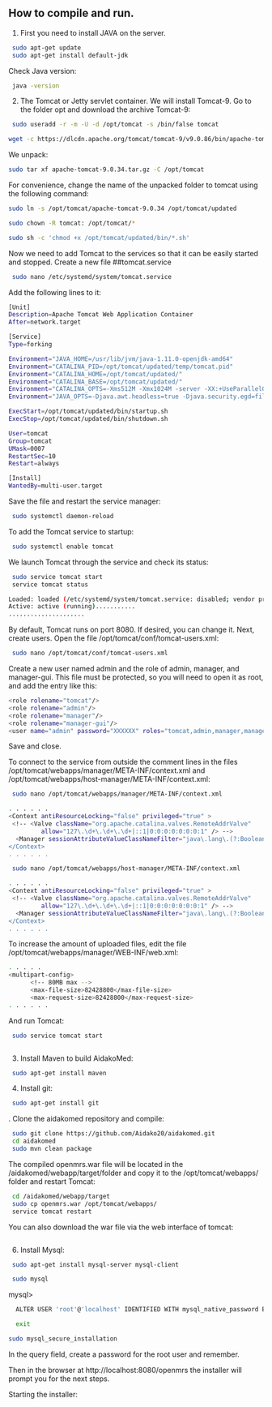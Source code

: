 
## How to compile and run.
1. First you need to install JAVA on the server.
```bash
 sudo apt-get update
 sudo apt-get install default-jdk
```
Check Java version:
```bash
 java -version
```
2. The Tomcat or Jetty servlet container. We will install Tomcat-9. Go to the folder opt and download the archive Tomcat-9:
```bash
 sudo useradd -r -m -U -d /opt/tomcat -s /bin/false tomcat
```
   
```bash
wget -c https://dlcdn.apache.org/tomcat/tomcat-9/v9.0.86/bin/apache-tomcat-9.0.86.tar.gz
```
We unpack:
```bash
sudo tar xf apache-tomcat-9.0.34.tar.gz -C /opt/tomcat
```
For convenience, change the name of the unpacked folder to tomcat using the following command:
```bash
sudo ln -s /opt/tomcat/apache-tomcat-9.0.34 /opt/tomcat/updated
```
```bash
sudo chown -R tomcat: /opt/tomcat/*
```
```bash
sudo sh -c 'chmod +x /opt/tomcat/updated/bin/*.sh'
```
Now we need to add Tomcat to the services so that it can be easily started and stopped.
Create a new file ##tomcat.service
```bash
 sudo nano /etc/systemd/system/tomcat.service
```
Add the following lines to it:
```bash
[Unit]
Description=Apache Tomcat Web Application Container
After=network.target

[Service]
Type=forking

Environment="JAVA_HOME=/usr/lib/jvm/java-1.11.0-openjdk-amd64"
Environment="CATALINA_PID=/opt/tomcat/updated/temp/tomcat.pid"
Environment="CATALINA_HOME=/opt/tomcat/updated/"
Environment="CATALINA_BASE=/opt/tomcat/updated/"
Environment="CATALINA_OPTS=-Xms512M -Xmx1024M -server -XX:+UseParallelGC"
Environment="JAVA_OPTS=-Djava.awt.headless=true -Djava.security.egd=file:/dev/./urandom"

ExecStart=/opt/tomcat/updated/bin/startup.sh
ExecStop=/opt/tomcat/updated/bin/shutdown.sh

User=tomcat
Group=tomcat
UMask=0007
RestartSec=10
Restart=always

[Install]
WantedBy=multi-user.target
```
Save the file and restart the service manager:
```bash
 sudo systemctl daemon-reload
```
To add the Tomcat service to startup:
```bash
 sudo systemctl enable tomcat
```
We launch Tomcat through the service and check its status:
```bash
 sudo service tomcat start
 service tomcat status

Loaded: loaded (/etc/systemd/system/tomcat.service: disabled; vendor preset: enabled)
Active: active (running)...........
.....................
```
By default, Tomcat runs on port 8080. If desired, you can change it. Next, create users.
Open the file /opt/tomcat/conf/tomcat-users.xml:
```bash
 sudo nano /opt/tomcat/conf/tomcat-users.xml
```
Create a new user named admin and the role of admin, manager, and manager-gui. This file must be protected, so you will need to open it as root, and add the entry like this:
```bash
<role rolename="tomcat"/>                                                    
<role rolename="admin"/>                                                     
<role rolename="manager"/>                                                   
<role rolename="manager-gui"/>
<user name="admin" password="XXXXXX" roles="tomcat,admin,manager,manager-gui"/>
```
Save and close.

To connect to the service from outside the comment lines in the files /opt/tomcat/webapps/manager/META-INF/context.xml and /opt/tomcat/webapps/host-manager/META-INF/context.xml:
```bash
 sudo nano /opt/tomcat/webapps/manager/META-INF/context.xml
```
```bash
. . . . . . 
<Context antiResourceLocking="false" privileged="true" >
 <!-- <Valve className="org.apache.catalina.valves.RemoteAddrValve"
         allow="127\.\d+\.\d+\.\d+|::1|0:0:0:0:0:0:0:1" /> -->
  <Manager sessionAttributeValueClassNameFilter="java\.lang\.(?:Boolean|Integer$
</Context>
. . . . . .
```
```bash
 sudo nano /opt/tomcat/webapps/host-manager/META-INF/context.xml
```
```bash
. . . . . .
<Context antiResourceLocking="false" privileged="true" >
 <!-- <Valve className="org.apache.catalina.valves.RemoteAddrValve"
         allow="127\.\d+\.\d+\.\d+|::1|0:0:0:0:0:0:0:1" /> -->
  <Manager sessionAttributeValueClassNameFilter="java\.lang\.(?:Boolean|Integer$
</Context>
. . . . . . 
```
To increase the amount of uploaded files, edit the file /opt/tomcat/webapps/manager/WEB-INF/web.xml:
```bash
. . . . .
<multipart-config>
      <!-- 80MB max -->
      <max-file-size>82428800</max-file-size>
      <max-request-size>82428800</max-request-size>
. . . . . .
```
And run Tomcat:
```bash
 sudo service tomcat start
```
<img class="img-responsive" src="http://aidakomed.info/wp-content/uploads/2018/08/Screenshot_2018-08-07-Apache-Tomcat-9-0-10-768x491.png" alt="">

3. Install Maven to build AidakoMed:

```bash
 sudo apt-get install maven
```
4. Install git:
```bash
 sudo apt-get install git
```
. Clone the aidakomed repository and compile:

```bash
 sudo git clone https://github.com/Aidako20/aidakomed.git
 cd aidakomed
 sudo mvn clean package
```
The compiled openmrs.war file will be located in the /aidakomed/webapp/target/folder and copy it to the /opt/tomcat/webapps/ folder and restart Tomcat:

```bash
 cd /aidakomed/webapp/target
 sudo cp openmrs.war /opt/tomcat/webapps/
 service tomcat restart
```
You can also download the war file via the web interface of tomcat:

<img class="img-responsive" src="http://aidakomed.info/wp-content/uploads/2018/08/Screenshot_2018-08-07-manager-768x491.png" alt="">

6. Install Mysql:

```bash
 sudo apt-get install mysql-server mysql-client
```
```bash
 sudo mysql
```

mysql>
```bash
  ALTER USER 'root'@'localhost' IDENTIFIED WITH mysql_native_password BY 'password';
```

```bash
  exit
```
```bash
sudo mysql_secure_installation
```

In the query field, create a password for the root user and remember.

Then in the browser at http://localhost:8080/openmrs the installer will prompt you for the next steps.

Starting the installer:



